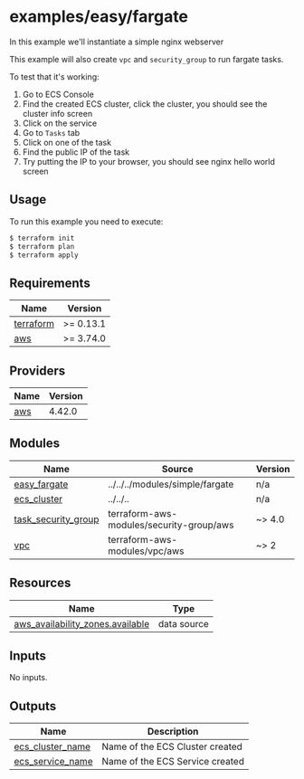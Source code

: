 # examples/easy/fargate

In this example we'll instantiate a simple nginx webserver

This example will also create `vpc` and `security_group` to run fargate tasks.

To test that it's working:
1. Go to ECS Console
1. Find the created ECS cluster, click the cluster, you should see the cluster info screen
1. Click on the service
1. Go to `Tasks` tab
1. Click on one of the task
1. Find the public IP of the task
1. Try putting the IP to your browser, you should see nginx hello world screen

## Usage

To run this example you need to execute:

```bash
$ terraform init
$ terraform plan
$ terraform apply
```


<!-- BEGINNING OF PRE-COMMIT-TERRAFORM DOCS HOOK -->
## Requirements

| Name | Version |
|------|---------|
| <a name="requirement_terraform"></a> [terraform](#requirement\_terraform) | >= 0.13.1 |
| <a name="requirement_aws"></a> [aws](#requirement\_aws) | >= 3.74.0 |

## Providers

| Name | Version |
|------|---------|
| <a name="provider_aws"></a> [aws](#provider\_aws) | 4.42.0 |

## Modules

| Name | Source | Version |
|------|--------|---------|
| <a name="module_easy_fargate"></a> [easy\_fargate](#module\_easy\_fargate) | ../../../modules/simple/fargate | n/a |
| <a name="module_ecs_cluster"></a> [ecs\_cluster](#module\_ecs\_cluster) | ../../.. | n/a |
| <a name="module_task_security_group"></a> [task\_security\_group](#module\_task\_security\_group) | terraform-aws-modules/security-group/aws | ~> 4.0 |
| <a name="module_vpc"></a> [vpc](#module\_vpc) | terraform-aws-modules/vpc/aws | ~> 2 |

## Resources

| Name | Type |
|------|------|
| [aws_availability_zones.available](https://registry.terraform.io/providers/hashicorp/aws/latest/docs/data-sources/availability_zones) | data source |

## Inputs

No inputs.

## Outputs

| Name | Description |
|------|-------------|
| <a name="output_ecs_cluster_name"></a> [ecs\_cluster\_name](#output\_ecs\_cluster\_name) | Name of the ECS Cluster created |
| <a name="output_ecs_service_name"></a> [ecs\_service\_name](#output\_ecs\_service\_name) | Name of the ECS Service created |
<!-- END OF PRE-COMMIT-TERRAFORM DOCS HOOK -->
